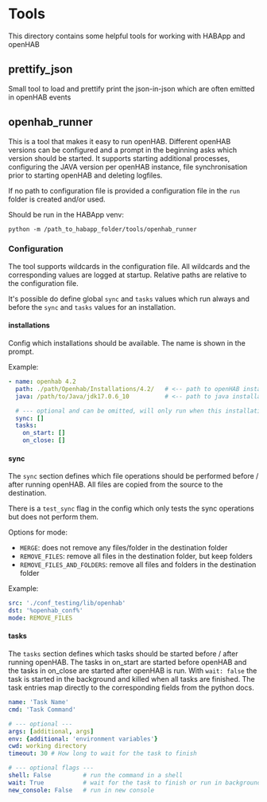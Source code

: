 # Tools

This directory contains some helpful tools for working with HABApp and openHAB

## prettify_json

Small tool to load and prettify print the json-in-json which are often emitted in openHAB events

## openhab_runner

This is a tool that makes it easy to run openHAB.
Different openHAB versions can be configured and a prompt in the beginning
asks which version should be started.
It supports starting additional processes, configuring the JAVA version per openHAB instance,
file synchronisation prior to starting openHAB and deleting logfiles.

If no path to configuration file is provided a configuration file in the ``run``
folder is created and/or used.

Should be run in the HABApp venv:

```text
python -m /path_to_habapp_folder/tools/openhab_runner
```

### Configuration

The tool supports wildcards in the configuration file.
All wildcards and the corresponding values are logged at startup.
Relative paths are relative to the configuration file.

It's possible do define global `sync` and `tasks` values which run always and 
before the `sync` and `tasks` values for an installation.


#### installations

Config which installations should be available. The name is shown in the prompt.

Example:
````yaml
- name: openhab 4.2
  path: ./path/Openhab/Installations/4.2/   # <-- path to openHAB installation 
  java: /path/to/Java/jdk17.0.6_10          # <-- path to java installation

  # --- optional and can be omitted, will only run when this installation is selected ---
  sync: []
  tasks:
    on_start: []
    on_close: []
  ````

#### sync

The `sync` section defines which file operations should be performed before / after running openHAB.
All files are copied from the source to the destination.

There is a ``test_sync`` flag in the config which only tests the sync operations but does not perform them.

Options for mode:
- `MERGE`: does not remove any files/folder in the destination folder
- `REMOVE_FILES`: remove all files in the destination folder, but keep folders
- `REMOVE_FILES_AND_FOLDERS`: remove all files and folders in the destination folder

Example:
````yaml
src: './conf_testing/lib/openhab'
dst: '%openhab_conf%'
mode: REMOVE_FILES
````

#### tasks

The `tasks` section defines which tasks should be started before / after running openHAB.
The tasks in on_start are started before openHAB and the tasks in on_close are started after openHAB is run.
With `wait: false` the task is started in the background and killed when all tasks are finished.
The task entries map directly to the corresponding fields from the python docs.

````yaml
name: 'Task Name'
cmd: 'Task Command'

# --- optional ---
args: [additional, args]
env: {additional: 'environment variables'}
cwd: working directory
timeout: 30 # How long to wait for the task to finish

# --- optional flags ---
shell: False         # run the command in a shell
wait: True           # wait for the task to finish or run in background/parallel
new_console: False   # run in new console
````
